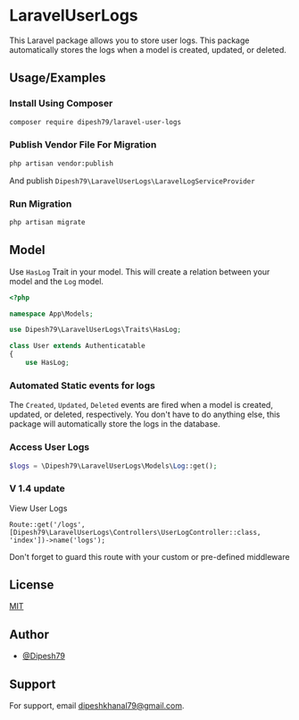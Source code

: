 
# LaravelUserLogs

This Laravel package allows you to store user logs.
This package automatically stores the logs when a model is created, updated, or deleted.


## Usage/Examples
### Install Using Composer
```bash
composer require dipesh79/laravel-user-logs
```

### Publish Vendor File For Migration

```bash
php artisan vendor:publish
```
And publish `Dipesh79\LaravelUserLogs\LaravelLogServiceProvider`

### Run Migration

```bash
php artisan migrate
```


## Model
Use ```HasLog``` Trait in your model. This will create a relation between your model and the `Log` model.

```php
<?php

namespace App\Models;

use Dipesh79\LaravelUserLogs\Traits\HasLog;

class User extends Authenticatable
{
    use HasLog;
```

### Automated Static events for logs

The `Created`, `Updated`, `Deleted` events are fired when a model is created, updated, or deleted, respectively.
You don't have to do anything else, this package will automatically store the logs in the database.


### Access User Logs
```php
$logs = \Dipesh79\LaravelUserLogs\Models\Log::get();
```

### V 1.4 update

View User Logs
```
Route::get('/logs', [Dipesh79\LaravelUserLogs\Controllers\UserLogController::class, 'index'])->name('logs');
```
Don't forget to guard this route with your custom or pre-defined middleware


## License

[MIT](https://choosealicense.com/licenses/mit/)


## Author

- [@Dipesh79](https://www.github.com/Dipesh79)


## Support

For support, email dipeshkhanal79@gmail.com.

